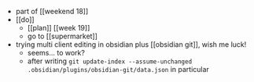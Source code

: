 - part of [[weekend 18]]
- [[do]]
	- [[plan]] [[week 19]]
	- go to [[supermarket]]
- trying multi client editing in obsidian plus [[obsidian git]], wish me luck!
	- seems... to work?	
	- after writing `git update-index --assume-unchanged .obsidian/plugins/obsidian-git/data.json` in particular